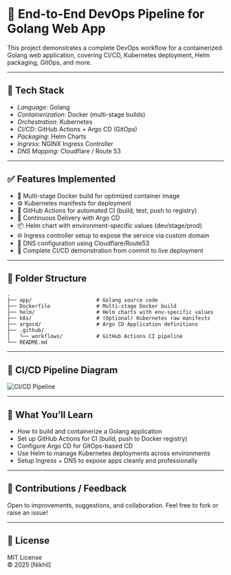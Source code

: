 # 🚀 End-to-End DevOps Pipeline for Golang Web App

This project demonstrates a complete DevOps workflow for a containerized Golang web application, covering CI/CD, Kubernetes deployment, Helm packaging, GitOps, and more.

---

## 🧰 Tech Stack

- *Language*: Golang  
- *Containerization*: Docker (multi-stage builds)  
- *Orchestration*: Kubernetes  
- *CI/CD*: GitHub Actions + Argo CD (GitOps)  
- *Packaging*: Helm Charts  
- *Ingress*: NGINX Ingress Controller  
- *DNS Mapping*: Cloudflare / Route 53  

---

## ✅ Features Implemented

- 🐳 Multi-stage Docker build for optimized container image
- ⚙ Kubernetes manifests for deployment
- 🔄 GitHub Actions for automated CI (build, test, push to registry)
- 🚀 Continuous Delivery with Argo CD
- 📦 Helm chart with environment-specific values (dev/stage/prod)
- 🌐 Ingress controller setup to expose the service via custom domain
- 🔗 DNS configuration using Cloudflare/Route53
- 🔁 Complete CI/CD demonstration from commit to live deployment

---
## 📂 Folder Structure

```plaintext
.
├── app/                     # Golang source code
├── Dockerfile               # Multi-stage Docker build
├── helm/                    # Helm charts with env-specific values
├── k8s/                     # (Optional) Kubernetes raw manifests
├── argocd/                  # Argo CD Application definitions
├── .github/
│   └── workflows/           # GitHub Actions CI pipeline
└── README.md
````
---

## 🔄 CI/CD Pipeline Diagram

![CI/CD Pipeline](assets/cicdflow.jpg)

---

## 🎯 What You’ll Learn

- How to build and containerize a Golang application
- Set up GitHub Actions for CI (build, push to Docker registry)
- Configure Argo CD for GitOps-based CD
- Use Helm to manage Kubernetes deployments across environments
- Setup Ingress + DNS to expose apps cleanly and professionally

---

## 🤝 Contributions / Feedback

Open to improvements, suggestions, and collaboration. Feel free to fork or raise an issue!

---

## 📜 License

MIT License  
© 2025 [Nikhil]
